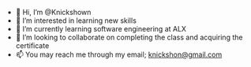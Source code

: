 - 👋 Hi, I’m @Knickshown
- 👀 I’m interested in learning new skills 
- 🌱 I’m currently learning software engineering at ALX
- 💞️ I’m looking to collaborate on completing the class and acquiring the certificate 
- 📫 You may reach me through my email; knickshon@gmail.com

<!---
Knickshown/Knickshown is a ✨ special ✨ repository because its `README.md` (this file) appears on your GitHub profile.
You can click the Preview link to take a look at your changes.
--->
